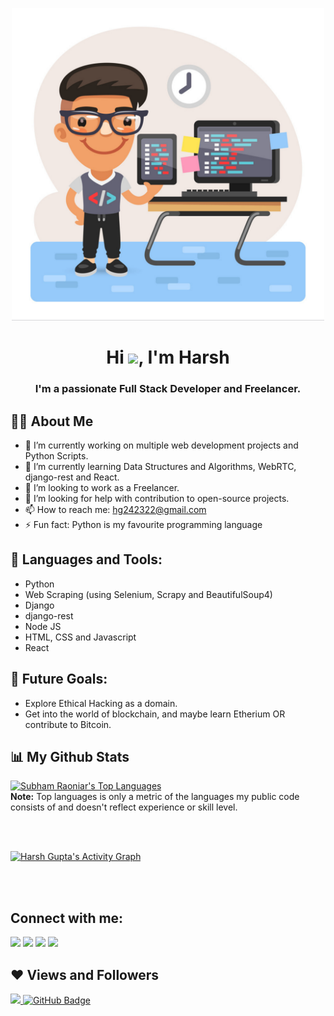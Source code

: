 <p align="center">
  <img src="coding.png" style="width: 500px; height: 500px;">
</p>

<h1 align="center">Hi <img src="https://raw.githubusercontent.com/MartinHeinz/MartinHeinz/master/wave.gif" width="30px">, I'm Harsh</h1>
<h3 align="center">I'm a passionate Full Stack Developer and Freelancer.</h3>

## 🙋‍♂️ About Me

- 🔭 I’m currently working on multiple web development projects and Python Scripts.
- 🌱 I’m currently learning Data Structures and Algorithms, WebRTC, django-rest and React.
- 👯 I’m looking to work as a Freelancer.
- 🤔 I’m looking for help with contribution to open-source projects.
- 📫 How to reach me: [hg242322@gmail.com](mailto:hg242322@gmail.com)
- ⚡ Fun fact: Python is my favourite programming language

## 🚀 Languages and Tools:

- Python
- Web Scraping (using Selenium, Scrapy and BeautifulSoup4)
- Django
- django-rest
- Node JS
- HTML, CSS and Javascript
- React

## 🔮 Future Goals:

- Explore Ethical Hacking as a domain.
- Get into the world of blockchain, and maybe learn Etherium OR contribute to Bitcoin.

<!-- <p align="center">
    <a href="https://github.com/guptaharsh13/github-readme-streak-stats">
        <img title="🔥 Get streak stats for your profile at git.io/streak-stats" alt="Subham Raoniar's streak" src="https://github-readme-streak-stats.herokuapp.com/?user=guptaharsh13&theme=black-ice&hide_border=true&stroke=0000&background=060A0CD0"/>
    </a>
</p> -->

## 📊 My Github Stats

<!--   <br/> -->
<!--     <a href="https://github.com/guptaharsh13/github-readme-stats"><img alt="Subham Raoniar's Github Stats" src="https://github-readme-stats.vercel.app/api?username=guptaharsh13&show_icons=true&count_private=true&theme=eact&hide_border=true&bg_color=0D1117" /></a> -->
  <a href="https://github.com/guptaharsh13/github-readme-stats"><img alt="Subham Raoniar's Top Languages" src="https://github-readme-stats.vercel.app/api/top-langs/?username=guptaharsh13&langs_count=8&count_private=true&layout=compact&theme=react&hide_border=true&bg_color=0D1117" /></a>
  <br/>
  <b>Note:</b> Top languages is only a metric of the languages my public code consists of and doesn't reflect experience or skill level.

<br/>
<br/>

<a href="https://github.com/guptaharsh13/github-readme-activity-graph"><img alt="Harsh Gupta's Activity Graph" src="https://activity-graph.herokuapp.com/graph?username=guptaharsh13&bg_color=0D1117&color=5BCDEC&line=5BCDEC&point=FFFFFF&hide_border=true" /></a>

<br/>
<br/>

## Connect with me:

<p align="left">

<a href = "https://www.linkedin.com/in/harsh-gupta-707a331b4/"><img src="https://img.icons8.com/fluent/48/000000/linkedin.png"/></a>
<a href = "https://www.facebook.com/profile.php?id=100009190053140"><img src="https://img.icons8.com/fluent/48/000000/facebook.png"/></a>
<a href = "https://www.instagram.com/harshgupta_1308/"><img src="https://img.icons8.com/fluent/48/000000/instagram-new.png"/></a>
<a href = "mailto:hg242322@gmail.com"><img src="https://img.icons8.com/color/48/000000/gmail.png"/></a>

</p>

## ❤ Views and Followers

<a href="https://github.com/Meghna-DAS/github-profile-views-counter">
    <img src="https://komarev.com/ghpvc/?username=guptaharsh13">
</a>
<a href="https://github.com/guptaharsh13?tab=followers"><img src="https://img.shields.io/github/followers/guptaharsh13?label=Followers&style=social" alt="GitHub Badge"></a>
